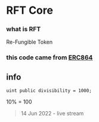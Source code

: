 # RFT Core
### what is RFT
Re-Fungible Token

### this code came from [ERC864](https://github.com/ethereum/EIPs/issues/864) 

## info
`uint public divisibility = 1000; `

10% = 100

> 14 Jun 2022 - live stream
